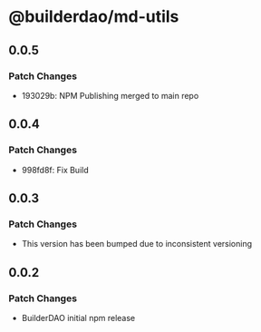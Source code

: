 # @builderdao/md-utils

## 0.0.5

### Patch Changes

- 193029b: NPM Publishing merged to main repo

## 0.0.4

### Patch Changes

- 998fd8f: Fix Build

## 0.0.3

### Patch Changes

- This version has been bumped due to inconsistent versioning

## 0.0.2

### Patch Changes

- BuilderDAO initial npm release
